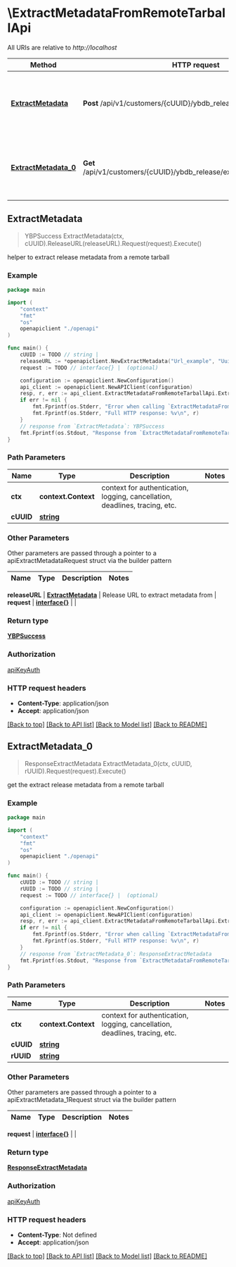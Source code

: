# \ExtractMetadataFromRemoteTarballApi

All URIs are relative to *http://localhost*

Method | HTTP request | Description
------------- | ------------- | -------------
[**ExtractMetadata**](ExtractMetadataFromRemoteTarballApi.md#ExtractMetadata) | **Post** /api/v1/customers/{cUUID}/ybdb_release/extract_metadata | helper to extract release metadata from a remote tarball
[**ExtractMetadata_0**](ExtractMetadataFromRemoteTarballApi.md#ExtractMetadata_0) | **Get** /api/v1/customers/{cUUID}/ybdb_release/extract_metadata/{rUUID} | get the extract release metadata from a remote tarball



## ExtractMetadata

> YBPSuccess ExtractMetadata(ctx, cUUID).ReleaseURL(releaseURL).Request(request).Execute()

helper to extract release metadata from a remote tarball



### Example

```go
package main

import (
    "context"
    "fmt"
    "os"
    openapiclient "./openapi"
)

func main() {
    cUUID := TODO // string | 
    releaseURL := *openapiclient.NewExtractMetadata("Url_example", "Uuid_example") // ExtractMetadata | Release URL to extract metadata from
    request := TODO // interface{} |  (optional)

    configuration := openapiclient.NewConfiguration()
    api_client := openapiclient.NewAPIClient(configuration)
    resp, r, err := api_client.ExtractMetadataFromRemoteTarballApi.ExtractMetadata(context.Background(), cUUID).ReleaseURL(releaseURL).Request(request).Execute()
    if err != nil {
        fmt.Fprintf(os.Stderr, "Error when calling `ExtractMetadataFromRemoteTarballApi.ExtractMetadata``: %v\n", err)
        fmt.Fprintf(os.Stderr, "Full HTTP response: %v\n", r)
    }
    // response from `ExtractMetadata`: YBPSuccess
    fmt.Fprintf(os.Stdout, "Response from `ExtractMetadataFromRemoteTarballApi.ExtractMetadata`: %v\n", resp)
}
```

### Path Parameters


Name | Type | Description  | Notes
------------- | ------------- | ------------- | -------------
**ctx** | **context.Context** | context for authentication, logging, cancellation, deadlines, tracing, etc.
**cUUID** | [**string**](.md) |  | 

### Other Parameters

Other parameters are passed through a pointer to a apiExtractMetadataRequest struct via the builder pattern


Name | Type | Description  | Notes
------------- | ------------- | ------------- | -------------

 **releaseURL** | [**ExtractMetadata**](ExtractMetadata.md) | Release URL to extract metadata from | 
 **request** | [**interface{}**](interface{}.md) |  | 

### Return type

[**YBPSuccess**](YBPSuccess.md)

### Authorization

[apiKeyAuth](../README.md#apiKeyAuth)

### HTTP request headers

- **Content-Type**: application/json
- **Accept**: application/json

[[Back to top]](#) [[Back to API list]](../README.md#documentation-for-api-endpoints)
[[Back to Model list]](../README.md#documentation-for-models)
[[Back to README]](../README.md)


## ExtractMetadata_0

> ResponseExtractMetadata ExtractMetadata_0(ctx, cUUID, rUUID).Request(request).Execute()

get the extract release metadata from a remote tarball



### Example

```go
package main

import (
    "context"
    "fmt"
    "os"
    openapiclient "./openapi"
)

func main() {
    cUUID := TODO // string | 
    rUUID := TODO // string | 
    request := TODO // interface{} |  (optional)

    configuration := openapiclient.NewConfiguration()
    api_client := openapiclient.NewAPIClient(configuration)
    resp, r, err := api_client.ExtractMetadataFromRemoteTarballApi.ExtractMetadata_0(context.Background(), cUUID, rUUID).Request(request).Execute()
    if err != nil {
        fmt.Fprintf(os.Stderr, "Error when calling `ExtractMetadataFromRemoteTarballApi.ExtractMetadata_0``: %v\n", err)
        fmt.Fprintf(os.Stderr, "Full HTTP response: %v\n", r)
    }
    // response from `ExtractMetadata_0`: ResponseExtractMetadata
    fmt.Fprintf(os.Stdout, "Response from `ExtractMetadataFromRemoteTarballApi.ExtractMetadata_0`: %v\n", resp)
}
```

### Path Parameters


Name | Type | Description  | Notes
------------- | ------------- | ------------- | -------------
**ctx** | **context.Context** | context for authentication, logging, cancellation, deadlines, tracing, etc.
**cUUID** | [**string**](.md) |  | 
**rUUID** | [**string**](.md) |  | 

### Other Parameters

Other parameters are passed through a pointer to a apiExtractMetadata_1Request struct via the builder pattern


Name | Type | Description  | Notes
------------- | ------------- | ------------- | -------------


 **request** | [**interface{}**](interface{}.md) |  | 

### Return type

[**ResponseExtractMetadata**](ResponseExtractMetadata.md)

### Authorization

[apiKeyAuth](../README.md#apiKeyAuth)

### HTTP request headers

- **Content-Type**: Not defined
- **Accept**: application/json

[[Back to top]](#) [[Back to API list]](../README.md#documentation-for-api-endpoints)
[[Back to Model list]](../README.md#documentation-for-models)
[[Back to README]](../README.md)

